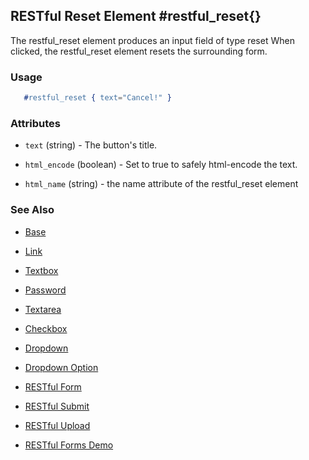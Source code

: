 
## RESTful Reset Element #restful_reset{}

  The restful_reset element produces an input field of type reset
  When clicked, the restful_reset element resets the surrounding form.

### Usage

```erlang
   #restful_reset { text="Cancel!" }

```

### Attributes

   * `text` (string) - The button's title.

   * `html_encode` (boolean) - Set to true to safely html-encode the text.

   * `html_name` (string) - the name attribute of the restful_reset element 

### See Also

 *  [Base](./base.html)

 *  [Link](./link.html)

 *  [Textbox](./textbox.html)

 *  [Password](./password.html)

 *  [Textarea](./textarea.html)

 *  [Checkbox](./checkbox.html)

 *  [Dropdown](./dropdown.html)

 *  [Dropdown Option](./option.html)
   
 *  [RESTful Form](restful_form.html)

 *  [RESTful Submit](restful_submit.html)

 *  [RESTful Upload](restful_upload.html)

 *  [RESTful Forms Demo](http://nitrogenproject.com/demos/restful)
